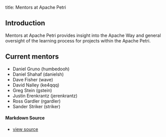 title: Mentors at Apache Petri
<!-- Licensed under ALv2 -->

## Introduction
Mentors at Apache Petri provides insight into the Apache Way and general oversight of the learning process
for projects within the Apache Petri.

## Current mentors

- Daniel Gruno (humbedooh)
- Daniel Shahaf (danielsh)
- Dave Fisher (wave)
- David Nalley (ke4qqq)
- Greg Stein (gstein)
- Justin Erenkrantz (jerenkrantz)
- Ross Gardler (rgardler)
- Sander Striker (striker)

#### Markdown Source

- [view source](https://github.com/apache/petri-site/blob/master/content/pages/mentors.md)
